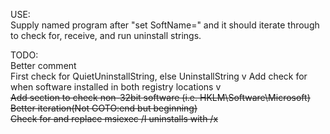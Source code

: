 USE:  
Supply named program after "set SoftName=" and it should iterate through to check for, receive, and run uninstall strings.

TODO:  
Better comment  
First check for QuietUninstallString, else UninstallString
v Add check for when software installed in both registry locations v  
~~Add section to check non-32bit software (i.e. HKLM\Software\Microsoft)~~  
~~Better iteration(Not GOTO:end but beginning)~~  
~~Check for and replace msiexec /I uninstalls with /x~~  